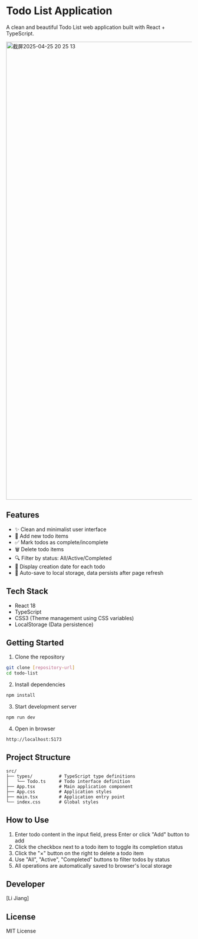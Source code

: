 # Todo List Application

A clean and beautiful Todo List web application built with React + TypeScript.

<img width="1243" alt="截屏2025-04-25 20 25 13" src="https://github.com/user-attachments/assets/25832a44-178c-410c-b87c-a261299f69b0" />

## Features

- ✨ Clean and minimalist user interface
- 📝 Add new todo items
- ✅ Mark todos as complete/incomplete
- 🗑️ Delete todo items
- 🔍 Filter by status: All/Active/Completed
- 📅 Display creation date for each todo
- 💾 Auto-save to local storage, data persists after page refresh

## Tech Stack

- React 18
- TypeScript
- CSS3 (Theme management using CSS variables)
- LocalStorage (Data persistence)

## Getting Started

1. Clone the repository
```bash
git clone [repository-url]
cd todo-list
```

2. Install dependencies
```bash
npm install
```

3. Start development server
```bash
npm run dev
```

4. Open in browser
```
http://localhost:5173
```

## Project Structure

```
src/
├── types/          # TypeScript type definitions
│   └── Todo.ts     # Todo interface definition
├── App.tsx         # Main application component
├── App.css         # Application styles
├── main.tsx        # Application entry point
└── index.css       # Global styles
```

## How to Use

1. Enter todo content in the input field, press Enter or click "Add" button to add
2. Click the checkbox next to a todo item to toggle its completion status
3. Click the "×" button on the right to delete a todo item
4. Use "All", "Active", "Completed" buttons to filter todos by status
5. All operations are automatically saved to browser's local storage

## Developer

[Li Jiang]

## License

MIT License
